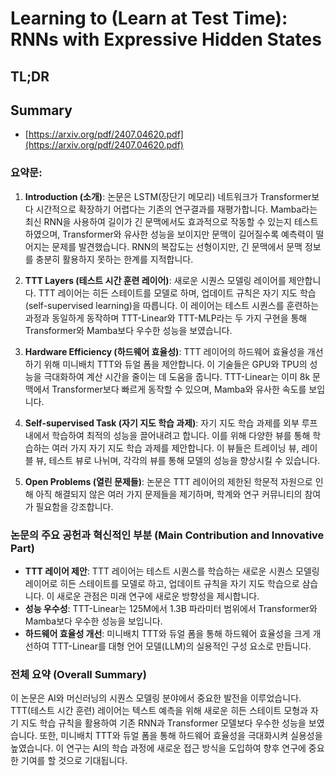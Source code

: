 # Learning to (Learn at Test Time): RNNs with Expressive Hidden States
## TL;DR
## Summary
- [https://arxiv.org/pdf/2407.04620.pdf](https://arxiv.org/pdf/2407.04620.pdf)

### 요약문:

1. **Introduction (소개)**:
   논문은 LSTM(장단기 메모리) 네트워크가 Transformer보다 시간적으로 확장하기 어렵다는 기존의 연구결과를 재평가합니다. Mamba라는 최신 RNN을 사용하여 길이가 긴 문맥에서도 효과적으로 작동할 수 있는지 테스트하였으며, Transformer와 유사한 성능을 보이지만 문맥이 길어질수록 예측력이 떨어지는 문제를 발견했습니다. RNN의 복잡도는 선형이지만, 긴 문맥에서 문맥 정보를 충분히 활용하지 못하는 한계를 지적합니다.

2. **TTT Layers (테스트 시간 훈련 레이어)**:
   새로운 시퀀스 모델링 레이어를 제안합니다. TTT 레이어는 히든 스테이트를 모델로 하며, 업데이트 규칙은 자기 지도 학습(self-supervised learning)을 따릅니다. 이 레이어는 테스트 시퀀스를 훈련하는 과정과 동일하게 동작하며 TTT-Linear와 TTT-MLP라는 두 가지 구현을 통해 Transformer와 Mamba보다 우수한 성능을 보였습니다.

3. **Hardware Efficiency (하드웨어 효율성)**:
   TTT 레이어의 하드웨어 효율성을 개선하기 위해 미니배치 TTT와 듀얼 폼을 제안합니다. 이 기술들은 GPU와 TPU의 성능을 극대화하여 계산 시간을 줄이는 데 도움을 줍니다. TTT-Linear는 이미 8k 문맥에서 Transformer보다 빠르게 동작할 수 있으며, Mamba와 유사한 속도를 보입니다.

4. **Self-supervised Task (자기 지도 학습 과제)**:
   자기 지도 학습 과제를 외부 루프 내에서 학습하여 최적의 성능을 끌어내려고 합니다. 이를 위해 다양한 뷰를 통해 학습하는 여러 가지 자기 지도 학습 과제를 제안합니다. 이 뷰들은 트레이닝 뷰, 레이블 뷰, 테스트 뷰로 나뉘며, 각각의 뷰를 통해 모델의 성능을 향상시킬 수 있습니다.

5. **Open Problems (열린 문제들)**:
   논문은 TTT 레이어의 제한된 학문적 자원으로 인해 아직 해결되지 않은 여러 가지 문제들을 제기하며, 학계와 연구 커뮤니티의 참여가 필요함을 강조합니다.

### 논문의 주요 공헌과 혁신적인 부분 (Main Contribution and Innovative Part)
- **TTT 레이어 제안**: TTT 레이어는 테스트 시퀀스를 학습하는 새로운 시퀀스 모델링 레이어로 히든 스테이트를 모델로 하고, 업데이트 규칙을 자기 지도 학습으로 삼습니다. 이 새로운 관점은 미래 연구에 새로운 방향성을 제시합니다.
- **성능 우수성**: TTT-Linear는 125M에서 1.3B 파라미터 범위에서 Transformer와 Mamba보다 우수한 성능을 보입니다.
- **하드웨어 효율성 개선**: 미니배치 TTT와 듀얼 폼을 통해 하드웨어 효율성을 크게 개선하여 TTT-Linear를 대형 언어 모델(LLM)의 실용적인 구성 요소로 만듭니다.

### 전체 요약 (Overall Summary)
이 논문은 AI와 머신러닝의 시퀀스 모델링 분야에서 중요한 발전을 이루었습니다. TTT(테스트 시간 훈련) 레이어는 텍스트 예측을 위해 새로운 히든 스테이트 모형과 자기 지도 학습 규칙을 활용하여 기존 RNN과 Transformer 모델보다 우수한 성능을 보였습니다. 또한, 미니배치 TTT와 듀얼 폼을 통해 하드웨어 효율성을 극대화시켜 실용성을 높였습니다. 이 연구는 AI의 학습 과정에 새로운 접근 방식을 도입하여 향후 연구에 중요한 기여를 할 것으로 기대됩니다.